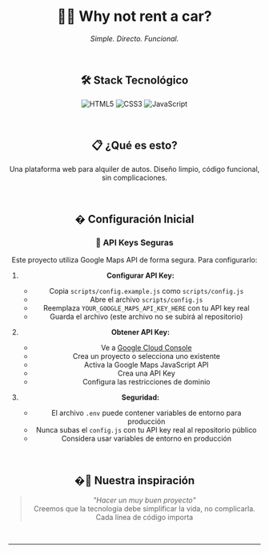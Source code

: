 <div align="center">

# 🚗💨 **Why not rent a car?**

*Simple. Directo. Funcional.*

<br>

## 🛠️ Stack Tecnológico

![HTML5](https://img.shields.io/badge/HTML5-E34F26?style=for-the-badge&logo=html5&logoColor=white)
![CSS3](https://img.shields.io/badge/CSS3-1572B6?style=for-the-badge&logo=css3&logoColor=white)
![JavaScript](https://img.shields.io/badge/JavaScript-F7DF1E?style=for-the-badge&logo=javascript&logoColor=black)

<br>

## 📋 ¿Qué es esto?

Una plataforma web para alquiler de autos. Diseño limpio, código funcional, sin complicaciones.

<br>

## � Configuración Inicial

### 🔑 API Keys Seguras

Este proyecto utiliza Google Maps API de forma segura. Para configurarlo:

1. **Configurar API Key:**
   - Copia `scripts/config.example.js` como `scripts/config.js`
   - Abre el archivo `scripts/config.js`
   - Reemplaza `YOUR_GOOGLE_MAPS_API_KEY_HERE` con tu API key real
   - Guarda el archivo (este archivo no se subirá al repositorio)

2. **Obtener API Key:**
   - Ve a [Google Cloud Console](https://console.cloud.google.com/)
   - Crea un proyecto o selecciona uno existente
   - Activa la Google Maps JavaScript API
   - Crea una API Key
   - Configura las restricciones de dominio

3. **Seguridad:**
   - El archivo `.env` puede contener variables de entorno para producción
   - Nunca subas el `config.js` con tu API key real al repositorio público
   - Considera usar variables de entorno en producción

<br>

## �💭 Nuestra inspiración

> *"Hacer un muy buen proyecto"*  
> Creemos que la tecnología debe simplificar la vida, no complicarla. Cada línea de código importa

<br>

---
</div>
